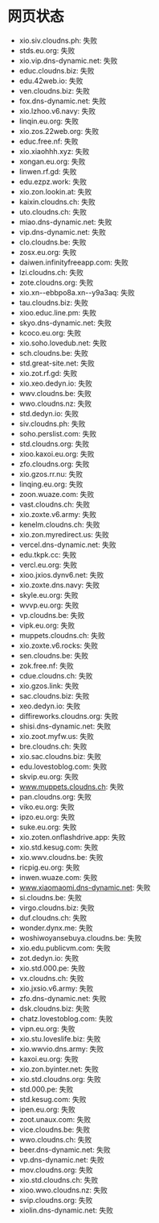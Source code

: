 # 网页状态
- xio.siv.cloudns.ph: 失败
- stds.eu.org: 失败
- xio.vip.dns-dynamic.net: 失败
- educ.cloudns.biz: 失败
- edu.42web.io: 失败
- ven.cloudns.biz: 失败
- fox.dns-dynamic.net: 失败
- xio.lzhoo.v6.navy: 失败
- linqin.eu.org: 失败
- xio.zos.22web.org: 失败
- educ.free.nf: 失败
- xio.xiaohhh.xyz: 失败
- xongan.eu.org: 失败
- linwen.rf.gd: 失败
- edu.ezpz.work: 失败
- xio.zon.lookin.at: 失败
- kaixin.cloudns.ch: 失败
- uto.cloudns.ch: 失败
- miao.dns-dynamic.net: 失败
- vip.dns-dynamic.net: 失败
- clo.cloudns.be: 失败
- zosx.eu.org: 失败
- daiwen.infinityfreeapp.com: 失败
- lzi.cloudns.ch: 失败
- zote.cloudns.org: 失败
- xio.xn--ebbpo8a.xn--y9a3aq: 失败
- tau.cloudns.biz: 失败
- xioo.educ.line.pm: 失败
- skyo.dns-dynamic.net: 失败
- kcoco.eu.org: 失败
- xio.soho.lovedub.net: 失败
- sch.cloudns.be: 失败
- std.great-site.net: 失败
- xio.zot.rf.gd: 失败
- xio.xeo.dedyn.io: 失败
- wwv.cloudns.be: 失败
- wwo.cloudns.nz: 失败
- std.dedyn.io: 失败
- siv.cloudns.ph: 失败
- soho.perslist.com: 失败
- std.cloudns.org: 失败
- xioo.kaxoi.eu.org: 失败
- zfo.cloudns.org: 失败
- xio.gzos.rr.nu: 失败
- linqing.eu.org: 失败
- zoon.wuaze.com: 失败
- vast.cloudns.ch: 失败
- xio.zoxte.v6.army: 失败
- kenelm.cloudns.ch: 失败
- xio.zon.myredirect.us: 失败
- vercel.dns-dynamic.net: 失败
- edu.tkpk.cc: 失败
- vercl.eu.org: 失败
- xioo.jxios.dynv6.net: 失败
- xio.zoxte.dns.navy: 失败
- skyle.eu.org: 失败
- wvvp.eu.org: 失败
- vp.cloudns.be: 失败
- vipk.eu.org: 失败
- muppets.cloudns.ch: 失败
- xio.zoxte.v6.rocks: 失败
- sen.cloudns.be: 失败
- zok.free.nf: 失败
- cdue.cloudns.ch: 失败
- xio.gzos.link: 失败
- sac.cloudns.biz: 失败
- xeo.dedyn.io: 失败
- diffireworks.cloudns.org: 失败
- shisi.dns-dynamic.net: 失败
- xio.zoot.myfw.us: 失败
- bre.cloudns.ch: 失败
- xio.sac.cloudns.biz: 失败
- edu.lovestoblog.com: 失败
- skvip.eu.org: 失败
- www.muppets.cloudns.ch: 失败
- pan.cloudns.org: 失败
- viko.eu.org: 失败
- ipzo.eu.org: 失败
- suke.eu.org: 失败
- xio.zoten.onflashdrive.app: 失败
- xio.std.kesug.com: 失败
- xio.wwv.cloudns.be: 失败
- ricpig.eu.org: 失败
- inwen.wuaze.com: 失败
- www.xiaomaomi.dns-dynamic.net: 失败
- si.cloudns.be: 失败
- virgo.cloudns.biz: 失败
- duf.cloudns.ch: 失败
- wonder.dynx.me: 失败
- woshiwoyansebuya.cloudns.be: 失败
- xio.edu.publicvm.com: 失败
- zot.dedyn.io: 失败
- xio.std.000.pe: 失败
- vx.cloudns.ch: 失败
- xio.jxsio.v6.army: 失败
- zfo.dns-dynamic.net: 失败
- dsk.cloudns.biz: 失败
- chatz.lovestoblog.com: 失败
- vipn.eu.org: 失败
- xio.stu.loveslife.biz: 失败
- xio.wwvio.dns.army: 失败
- kaxoi.eu.org: 失败
- xio.zon.byinter.net: 失败
- xio.std.cloudns.org: 失败
- std.000.pe: 失败
- std.kesug.com: 失败
- ipen.eu.org: 失败
- zoot.unaux.com: 失败
- vice.cloudns.be: 失败
- wwo.cloudns.ch: 失败
- beer.dns-dynamic.net: 失败
- vp.dns-dynamic.net: 失败
- mov.cloudns.org: 失败
- xio.std.cloudns.ch: 失败
- xioo.wwo.cloudns.nz: 失败
- svip.cloudns.org: 失败
- xiolin.dns-dynamic.net: 失败
